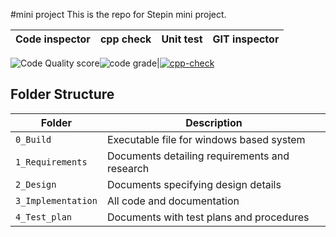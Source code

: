 #mini project
This is the repo for Stepin mini project.


|Code inspector| cpp check | Unit test | GIT inspector |
|--------------|-----------|-----------|---------------| 

![Code Quality score ](https://www.code-inspector.com/project/25248/score/svg)![code grade](https://www.code-inspector.com/project/25248/status/svg)|[![cpp-check](https://github.com/gopuraman/gopu-raman/actions/workflows/cpp%20check.yml/badge.svg)](https://github.com/gopuraman/gopu-raman/actions/workflows/cpp%20check.yml)



## Folder Structure
Folder             | Description
-------------------| -----------------------------------------
`0_Build`           | Executable file for windows based system
`1_Requirements`   | Documents detailing requirements and research
`2_Design`         | Documents specifying design details
`3_Implementation` | All code and documentation
`4_Test_plan`      | Documents with test plans and procedures





